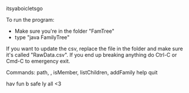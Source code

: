 itsyaboicletsgo

To run the program:
 - Make sure you're in the folder "FamTree"
 - type "java FamilyTree"

If you want to update the csv, replace the file in the folder and make sure it's called "RawData.csv".
If you end up breaking anything do Ctrl-C or Cmd-C to emergency exit.

Commands:
    path, <personName>, <personName>
    isMember, <personName>
    listChildren, <personName>
    addFamily
    help
    quit

hav fun b safe ly all <3
